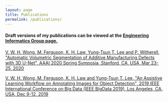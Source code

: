 ```yaml
---
layout: page
title: Publications
permalink: /publications/
---
```

#### Draft versions of my publications can be viewed at the <a href="http://eil.stanford.edu/publications/index.html">Engineering Informatics Group page.

V. W. H. Wong, M. Ferguson, K. H. Law, Yung-Tsun T. Lee and P. Witherell, "Automatic Volumetric Segmentation of Additive Manufacturing Defects with 3D U-Net", AAAI 2020 Spring Symposia, Stanford, CA, USA, Mar 23-25, 2020

V. W. H. Wong, M. Ferguson, K. H. Law and Yung-Tsun T. Lee, "An Assistive Learning Workflow on Annotating Images for Object Detection", 2019 IEEE International Conference on Big Data (IEEE BigData 2019), Los Angeles, CA, USA, Dec 9-12, 2019